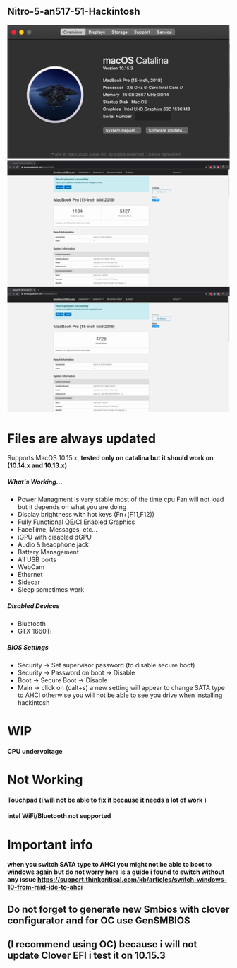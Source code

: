 ## Nitro-5-an517-51-Hackintosh

![](/images/main.png)
![](/images/File1.png)
![](/images/File2.png)
# Files are always updated

Supports MacOS 10.15.x, **tested only on catalina but it should work on (10.14.x and 10.13.x)**

##### What's Working...
* Power Managment is very stable most of the time cpu Fan will not load but it depends on what you are doing
* Display brightness with hot keys (Fn+(F11,F12))
* Fully Functional QE/CI Enabled Graphics
* FaceTime, Messages, etc...
* iGPU with disabled dGPU
* Audio & headphone jack
* Battery Management
* All USB ports
* WebCam
* Ethernet
* Sidecar
* Sleep sometimes work

##### Disabled Devices
* Bluetooth
* GTX 1660Ti
##### BIOS Settings

* Security → Set supervisor password (to disable secure boot)
* Security → Password on boot → Disable
* Boot → Secure Boot → Disable
* Main → click on (calt+s) a new setting will appear to change SATA type to AHCI otherwise you will not be able to see you drive when installing  hackintosh
 # WIP
 #### CPU undervoltage 

# Not Working
####  Touchpad (i will not be able to fix it because it needs a lot of work )
####  intel WiFi/Bluetooth not supported
# Important info 
#### when you switch SATA type to AHCI you might not be able to boot to windows again but do not worry here is a guide i found to switch without any issue https://support.thinkcritical.com/kb/articles/switch-windows-10-from-raid-ide-to-ahci

## Do not forget to generate new Smbios with clover configurator and for OC use GenSMBIOS 
## (I recommend using OC) because i will not update Clover EFI i test it on 10.15.3
